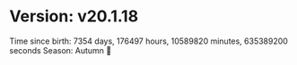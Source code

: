# Version: v20.1.18
Time since birth: 7354 days, 176497 hours, 10589820 minutes, 635389200 seconds
Season: Autumn 🍁
